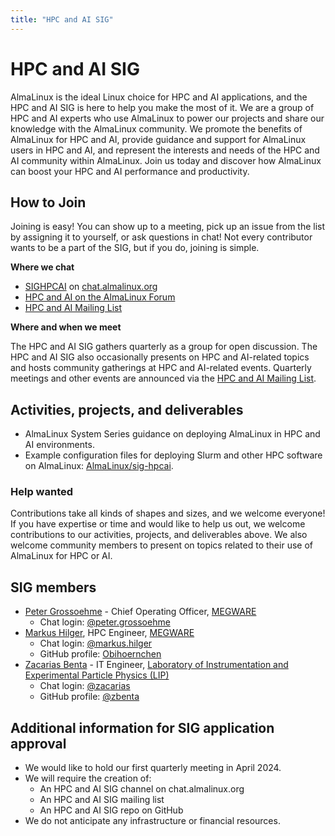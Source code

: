 ```yaml
---
title: "HPC and AI SIG"
---
```


# HPC and AI SIG

AlmaLinux is the ideal Linux choice for HPC and AI applications, and the HPC and AI SIG is here to help you make the most of it. We are a group of HPC and AI experts who use AlmaLinux to power our projects and share our knowledge with the AlmaLinux community. We promote the benefits of AlmaLinux for HPC and AI, provide guidance and support for AlmaLinux users in HPC and AI, and represent the interests and needs of the HPC and AI community within AlmaLinux. Join us today and discover how AlmaLinux can boost your HPC and AI performance and productivity.

## How to Join

Joining is easy! You can show up to a meeting, pick up an issue from the list by assigning it to yourself, or ask questions in chat! Not every contributor wants to be a part of the SIG, but if you do, joining is simple.

**Where we chat**

- [SIGHPCAI](https://chat.almalinux.org/almalinux/channels/sighpc--ai) on [chat.almalinux.org](https://chat.almalinux.org)
- [HPC and AI on the AlmaLinux Forum](https://forums.almalinux.org/c/sigs/hpc/31)
- [HPC and AI Mailing List](https://lists.almalinux.org/mailman3/lists/hpc-ai-sig.lists.almalinux.org/)

**Where and when we meet**

The HPC and AI SIG gathers quarterly as a group for open discussion. The HPC and AI SIG also occasionally presents on HPC and AI-related topics and hosts community gatherings at HPC and AI-related events. Quarterly meetings and other events are announced via the [HPC and AI Mailing List](https://lists.almalinux.org/mailman3/lists/hpc-ai-sig.lists.almalinux.org/).

## Activities, projects, and deliverables

- AlmaLinux System Series guidance on deploying AlmaLinux in HPC and AI environments.
- Example configuration files for deploying Slurm and other HPC software on AlmaLinux: [AlmaLinux/sig-hpcai](https://github.com/AlmaLinux/sig-HPCAI).

### Help wanted

Contributions take all kinds of shapes and sizes, and we welcome everyone! If you have expertise or time and would like to help us out, we welcome contributions to our activities, projects, and deliverables above. We also welcome community members to present on topics related to their use of AlmaLinux for HPC or AI.

## SIG members

- [Peter Grossoehme](mailto:peter.grossoehme@megware.com) - Chief Operating Officer, [MEGWARE](http://www.megware.com)
  - Chat login: [@peter.grossoehme](https://chat.almalinux.org/almalinux/messages/@peter.grossoehme)
- [Markus Hilger](mailto:markus.hilger@megware.com), HPC Engineer, [MEGWARE](http://www.megware.com)
  - Chat login: [@markus.hilger](https://chat.almalinux.org/almalinux/messages/@markus.hilger)
  - GitHub profile: [Obihoernchen](https://github.com/Obihoernchen)
- [Zacarias Benta](mailto:zacarias@lip.pt) - IT Engineer, [Laboratory of Instrumentation and Experimental Particle Physics (LIP)](https://ciencias.ulisboa.pt/en/lip)
  - Chat login: [@zacarias](https://chat.almalinux.org/almalinux/messages/@zacarias)
  - GitHub profile: [@zbenta](https://github.com/zbenta)

## Additional information for SIG application approval

- We would like to hold our first quarterly meeting in April 2024.
- We will require the creation of:
  - An HPC and AI SIG channel on chat.almalinux.org
  - An HPC and AI SIG mailing list
  - An HPC and AI SIG repo on GitHub
- We do not anticipate any infrastructure or financial resources.

